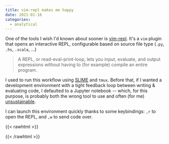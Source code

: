 ```yaml
---
title: vim-repl makes me happy
date: 2021-01-16
categories:
  - analytical
---
```


One of the tools I wish I'd known about sooner is [vim-repl](https://github.com/sillybun/vim-repl). It's a `vim` plugin that opens an interactive REPL, configurable based on source file type (`.py`, `.hs`, `.scala`, ...)

> A REPL, or read-eval-print-loop, lets you input, evaluate, and output expressions without having to (for example) compile an entire program.

I used to run this workflow using [SLIME](https://github.com/jpalardy/vim-slime) and `tmux`. Before that, if I wanted a development environment with a tight feedback loop between writing & evaluating code, I defaulted to a Jupyter notebook -- which, for this purpose, is probably both the wrong tool to use and often (for me) [unsustainable](https://medium.com/@_orcaman/jupyter-notebook-is-the-cancer-of-ml-engineering-70b98685ee71).

I can launch this environment quickly thanks to some keybindings: `,r` to open the REPL, and `,w` to send code over.

{{< rawhtml >}}
<script id="asciicast-klutuZxLwIWFb8zd4Mxx4oaBs" src="https://asciinema.org/a/klutuZxLwIWFb8zd4Mxx4oaBs.js" async></script>
{{< /rawhtml >}}
